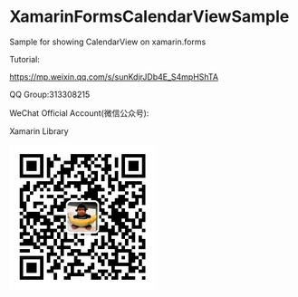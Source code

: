 # XamarinFormsCalendarViewSample
Sample for showing CalendarView on xamarin.forms

Tutorial:

https://mp.weixin.qq.com/s/sunKdjrJDb4E_S4mpHShTA

QQ Group:313308215

WeChat Official Account(微信公众号):

Xamarin Library

<img src="https://github.com/jingliancui/XamarinFormsMVVMSample/blob/master/Images/wechatqrcode.jpg?raw=true"/>
